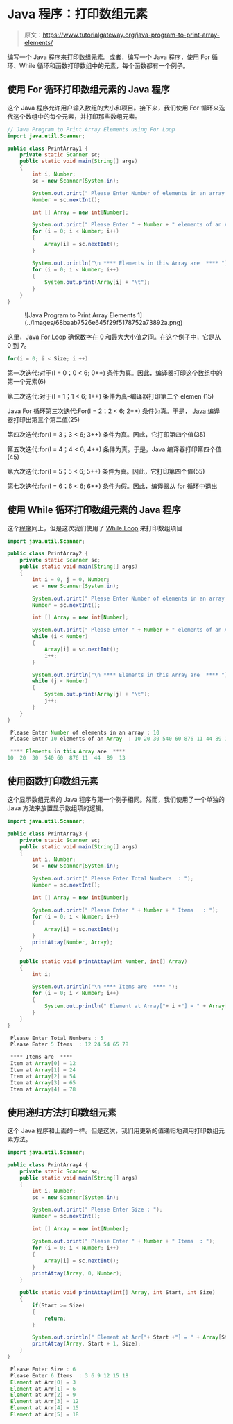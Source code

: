 # Java 程序：打印数组元素

> 原文：<https://www.tutorialgateway.org/java-program-to-print-array-elements/>

编写一个 Java 程序来打印数组元素。或者，编写一个 Java 程序，使用 For 循环、While 循环和函数打印数组中的元素，每个函数都有一个例子。

## 使用 For 循环打印数组元素的 Java 程序

这个 Java 程序允许用户输入数组的大小和项目。接下来，我们使用 For 循环来迭代这个数组中的每个元素，并打印那些数组元素。

```java
// Java Program to Print Array Elements using For Loop
import java.util.Scanner;

public class PrintArray1 {
	private static Scanner sc;
	public static void main(String[] args) 
	{
		int i, Number;
		sc = new Scanner(System.in);

		System.out.print(" Please Enter Number of elements in an array : ");
		Number = sc.nextInt();	

		int [] Array = new int[Number];

		System.out.print(" Please Enter " + Number + " elements of an Array  : ");
		for (i = 0; i < Number; i++)
		{
			Array[i] = sc.nextInt();
		}     

		System.out.println("\n **** Elements in this Array are  **** ");
		for (i = 0; i < Number; i++)
		{
			System.out.print(Array[i] + "\t");
		}
	}
}
```

<figure class="wp-block-image">![Java Program to Print Array Elements 1](../Images/68baab7526e645f29f5178752a73892a.png)</figure>

这里，Java [For Loop](https://www.tutorialgateway.org/java-for-loop/) 确保数字在 0 和最大大小值之间。在这个例子中，它是从 0 到 7。

```java
for(i = 0; i < Size; i ++)
```

第一次迭代:对于(I = 0；0 < 6; 0++)
条件为真。因此，编译器打印这个[数组](https://www.tutorialgateway.org/java-array/)中的第一个元素(6)

第二次迭代:对于(I = 1；1 < 6; 1++)
条件为真–编译器打印第二个 elemen (15)

Java For 循环第三次迭代:For(I = 2；2 < 6; 2++)
条件为真。于是， [Java](https://www.tutorialgateway.org/java-tutorial/) 编译器打印出第三个第二值(25)

第四次迭代:for(I = 3；3 < 6; 3++)
条件为真。因此，它打印第四个值(35)

第五次迭代:for(I = 4；4 < 6; 4++)
条件为真。于是，Java 编译器打印第四个值(45)

第六次迭代:for(I = 5；5 < 6; 5++)
条件为真。因此，它打印第四个值(55)

第七次迭代:for(I = 6；6 < 6; 6++)
条件为假。因此，编译器从 for 循环中退出

## 使用 While 循环打印数组元素的 Java 程序

这个[程序](https://www.tutorialgateway.org/learn-java-programs/)同上，但是这次我们使用了 [While Loop](https://www.tutorialgateway.org/java-while-loop/) 来打印数组项目

```java
import java.util.Scanner;

public class PrintArray2 {
	private static Scanner sc;
	public static void main(String[] args) 
	{
		int i = 0, j = 0, Number;
		sc = new Scanner(System.in);

		System.out.print(" Please Enter Number of elements in an array : ");
		Number = sc.nextInt();	

		int [] Array = new int[Number];

		System.out.print(" Please Enter " + Number + " elements of an Array  : ");
		while (i < Number)
		{
			Array[i] = sc.nextInt();
			i++;
		}     

		System.out.println("\n **** Elements in this Array are  **** ");
		while (j < Number)
		{
			System.out.print(Array[j] + "\t");
			j++;
		}
	}
}
```

```java
 Please Enter Number of elements in an array : 10
 Please Enter 10 elements of an Array  : 10 20 30 540 60 876 11 44 89 13

 **** Elements in this Array are  **** 
10	20	30	540	60	876	11	44	89	13 
```

## 使用函数打印数组元素

这个显示数组元素的 Java 程序与第一个例子相同。然而，我们使用了一个单独的 Java 方法来放置显示数组项的逻辑。

```java
import java.util.Scanner;

public class PrintArray3 {
	private static Scanner sc;
	public static void main(String[] args) 
	{
		int i, Number;
		sc = new Scanner(System.in);

		System.out.print(" Please Enter Total Numbers  : ");
		Number = sc.nextInt();	

		int [] Array = new int[Number];

		System.out.print(" Please Enter " + Number + " Items   : ");
		for (i = 0; i < Number; i++)
		{
			Array[i] = sc.nextInt();
		}     
		printAttay(Number, Array);
	}

	public static void printAttay(int Number, int[] Array)
	{
		int i;

		System.out.println("\n **** Items are  **** ");
		for (i = 0; i < Number; i++)
		{
			System.out.println(" Element at Array["+ i +"] = " + Array[i]);
		}
	}
}
```

```java
 Please Enter Total Numbers : 5
 Please Enter 5 Items  : 12 24 54 65 78

 **** Items are  **** 
 Item at Array[0] = 12
 Item at Array[1] = 24
 Item at Array[2] = 54
 Item at Array[3] = 65
 Item at Array[4] = 78
```

## 使用递归方法打印数组元素

这个 Java 程序和上面的一样。但是这次，我们用更新的值递归地调用打印数组元素方法。

```java
import java.util.Scanner;

public class PrintArray4 {
	private static Scanner sc;
	public static void main(String[] args) 
	{
		int i, Number;
		sc = new Scanner(System.in);

		System.out.print(" Please Enter Size : ");
		Number = sc.nextInt();	

		int [] Array = new int[Number];

		System.out.print(" Please Enter " + Number + " Items  : ");
		for (i = 0; i < Number; i++)
		{
			Array[i] = sc.nextInt();
		}     
		printAttay(Array, 0, Number);
	}

	public static void printAttay(int[] Array, int Start, int Size)
	{
		if(Start >= Size)
		{
			return;
		}

		System.out.println(" Element at Arr["+ Start +"] = " + Array[Start]);
		printAttay(Array, Start + 1, Size);
	}
}
```

```java
 Please Enter Size : 6
 Please Enter 6 Items  : 3 6 9 12 15 18
 Element at Arr[0] = 3
 Element at Arr[1] = 6
 Element at Arr[2] = 9
 Element at Arr[3] = 12
 Element at Arr[4] = 15
 Element at Arr[5] = 18
```